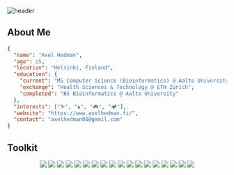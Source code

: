 ![header](https://capsule-render.vercel.app/api?type=waving&color=0:8B5CF6,50:A855F7,100:C084FC&height=300&section=header&text=Hi,%20I'm%20Axel&fontSize=50&fontColor=fff&animation=fadeIn&fontAlignY=50)

## About Me

```json
{
  "name": "Axel Hedman",
  "age": 25,
  "location": "Helsinki, Finland",
  "education": {
    "current": "MS Computer Science (Bioinformatics) @ Aalto University",
    "exchange": "Health Sciences & Technology @ ETH Zürich",
    "completed": "BS Bioinformatics @ Aalto University"
  },
  "interests": ["⛷️", "♟️", "🎮", "🏕️"],
  "website": "https://www.axelhedman.fi/",
  "contact": "axelhedman00@gmail.com"
}
```

## Toolkit

<p align="center">
  <span><img src="https://img.shields.io/badge/PYTHON-3776AB?style=for-the-badge&logo=python&logoColor=white" /></span>
  <span><img src="https://img.shields.io/badge/JAVA-ED8B00?style=for-the-badge&logo=openjdk&logoColor=white" /></span>
  <span><img src="https://img.shields.io/badge/C++-00599C?style=for-the-badge&logo=cplusplus&logoColor=white" /></span>
  <span><img src="https://img.shields.io/badge/JAVASCRIPT-F7DF1E?style=for-the-badge&logo=javascript&logoColor=black" /></span>
  <span><img src="https://img.shields.io/badge/TYPESCRIPT-007ACC?style=for-the-badge&logo=typescript&logoColor=white" /></span>
  <span><img src="https://img.shields.io/badge/SQL-336791?style=for-the-badge&logo=postgresql&logoColor=white" /></span>
  <span><img src="https://img.shields.io/badge/R-276DC3?style=for-the-badge&logo=r&logoColor=white" /></span>
  <span><img src="https://img.shields.io/badge/REACT-61DAFB?style=for-the-badge&logo=react&logoColor=black" /></span>
  <span><img src="https://img.shields.io/badge/next.js-000000?style=for-the-badge&logo=nextdotjs&logoColor=white" /></span>
  <span><img src="https://img.shields.io/badge/NODEJS-339933?style=for-the-badge&logo=nodedotjs&logoColor=white" /></span>
  <span><img src="https://img.shields.io/badge/POSTGRESQL-336791?style=for-the-badge&logo=postgresql&logoColor=white" /></span>
  <span><img src="https://img.shields.io/badge/MONGODB-47A248?style=for-the-badge&logo=mongodb&logoColor=white" /></span>
  <span><img src="https://img.shields.io/badge/PYTORCH-EE4C2C?style=for-the-badge&logo=pytorch&logoColor=white" /></span>
  <span><img src="https://img.shields.io/badge/TENSORFLOW-FF6F00?style=for-the-badge&logo=tensorflow&logoColor=white" /></span>
  <span><img src="https://img.shields.io/badge/LANGCHAIN-1C3C3C?style=for-the-badge&logo=langchain&logoColor=white" /></span>
  <span><img src="https://img.shields.io/badge/AZURE_OPENAI-0078D4?style=for-the-badge&logo=microsoft-azure&logoColor=white" /></span>
  <span><img src="https://img.shields.io/badge/GIT-F05032?style=for-the-badge&logo=git&logoColor=white" /></span>
  <span><img src="https://img.shields.io/badge/DOCKER-2496ED?style=for-the-badge&logo=docker&logoColor=white" /></span>
</p>

